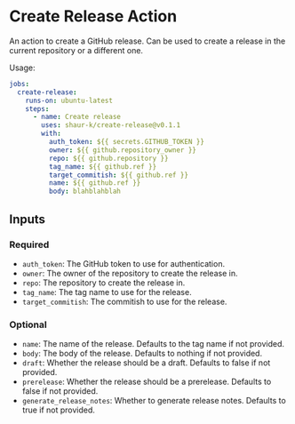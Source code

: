 # Create Release Action

An action to create a GitHub release.
Can be used to create a release in the current repository or a different one.

Usage:
```yaml
jobs:
  create-release:
    runs-on: ubuntu-latest
    steps:
      - name: Create release
        uses: shaur-k/create-release@v0.1.1
        with:
          auth_token: ${{ secrets.GITHUB_TOKEN }}
          owner: ${{ github.repository_owner }}
          repo: ${{ github.repository }}
          tag_name: ${{ github.ref }}
          target_commitish: ${{ github.ref }}
          name: ${{ github.ref }}
          body: blahblahblah
```

## Inputs

### Required

- `auth_token`: The GitHub token to use for authentication.
- `owner`: The owner of the repository to create the release in.
- `repo`: The repository to create the release in.
- `tag_name`: The tag name to use for the release.
- `target_commitish`: The commitish to use for the release.

### Optional

- `name`: The name of the release. Defaults to the tag name if not provided.
- `body`: The body of the release. Defaults to nothing if not provided.
- `draft`: Whether the release should be a draft. Defaults to false if not provided.
- `prerelease`: Whether the release should be a prerelease. Defaults to false if not provided.
- `generate_release_notes`: Whether to generate release notes. Defaults to true if not provided.
